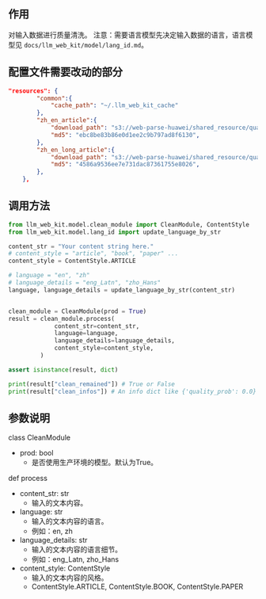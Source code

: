 ## 作用

对输入数据进行质量清洗。
注意：需要语言模型先决定输入数据的语言，语言模型见 `docs/llm_web_kit/model/lang_id.md`。

## 配置文件需要改动的部分

```json
"resources": {
        "common":{
            "cache_path": "~/.llm_web_kit_cache"
        },
        "zh_en_article":{
            "download_path": "s3://web-parse-huawei/shared_resource/quality/zh_en/zh_en_article.zip",
            "md5": "ebc8be83b86e0d1ee2c9b797ad8f6130",
        },
        "zh_en_long_article":{
            "download_path": "s3://web-parse-huawei/shared_resource/quality/zh_en/zh_en_long_article.zip",
            "md5": "4586a9536ee7e731dac87361755e8026",
        },
    },
```

## 调用方法

```python
from llm_web_kit.model.clean_module import CleanModule, ContentStyle
from llm_web_kit.model.lang_id import update_language_by_str

content_str = "Your content string here."
# content_style = "article", "book", "paper" ...
content_style = ContentStyle.ARTICLE

# language = "en", "zh"
# language_details = "eng_Latn", "zho_Hans"
language, language_details = update_language_by_str(content_str)


clean_module = CleanModule(prod = True)
result = clean_module.process(
             content_str=content_str,
             language=language,
             language_details=language_details,
             content_style=content_style,
         )

assert isinstance(result, dict)

print(result["clean_remained"]) # True or False
print(result["clean_infos"]) # An info dict like {'quality_prob': 0.0}

```

## 参数说明

class CleanModule

- prod: bool
  - 是否使用生产环境的模型。默认为True。

def process

- content_str: str
  - 输入的文本内容。
- language: str
  - 输入的文本内容的语言。
  - 例如：en, zh
- language_details: str
  - 输入的文本内容的语言细节。
  - 例如：eng_Latn, zho_Hans
- content_style: ContentStyle
  - 输入的文本内容的风格。
  - ContentStyle.ARTICLE, ContentStyle.BOOK, ContentStyle.PAPER
